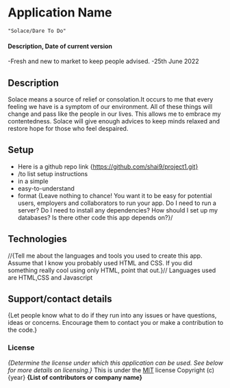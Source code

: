 # Application Name
    "Solace/Dare To Do"
    
#### Description, Date of current version
 -Fresh and new to market to keep people advised.
 -25th June 2022

## Description
 Solace means a source of relief or consolation.It occurs to me that every feeling we have is a symptom of our environment. All of these things will change and pass like the people in our lives. This allows me to embrace my contentedness.
 Solace will give enough advices to keep minds relaxed and restore hope for those who feel despaired.
 
## Setup
* Here is a github repo link {https://github.com/shai9/project1.git}
* /to list setup instructions
* in a simple
* easy-to-understand
* format
{Leave nothing to chance! You want it to be easy for potential users, employers and collaborators to run your app. Do I need to run a server? Do I need to install any dependencies? How should I set up my databases? Is there other code this app depends on?}/

## Technologies
//{Tell me about the languages and tools you used to create this app. Assume that I know you probably used HTML and CSS. If you did something really cool using only HTML, point that out.}//
Languages used are HTML,CSS and Javascript
## Support/contact details
{Let people know what to do if they run into any issues or have questions, ideas or concerns.  Encourage them to contact you or make a contribution to the code.}

### License
*{Determine the license under which this application can be used.  See below for more details on licensing.}*
This is under the [MIT](LICENSE) license
Copyright (c) {year} **{List of contributors or company name}**

